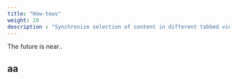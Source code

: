 ```yaml
---
title: "How-tows"
weight: 20
description : "Synchronize selection of content in different tabbed views"
---
```


The future is near..

## aa